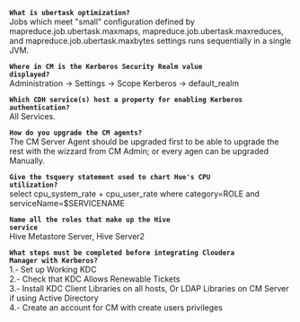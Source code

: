 <code><b>What is ubertask optimization?</b></code><br>
Jobs which meet "small" configuration defined by mapreduce.job.ubertask.maxmaps, mapreduce.job.ubertask.maxreduces, and mapreduce.job.ubertask.maxbytes settings runs sequentially in a single JVM.

<code><b>Where in CM is the Kerberos Security Realm value displayed?</b></code><br>
Administration -> Settings -> Scope Kerberos -> default_realm

<code><b>Which CDH service(s) host a property for enabling Kerberos authentication?</b></code><br>
All Services.

<code><b>How do you upgrade the CM agents?</b></code><br>
The CM Server Agent should be upgraded first to be able to upgrade the rest with the wizzard from CM Admin; or every agen can be upgraded Manually. 

<code><b>Give the tsquery statement used to chart Hue's CPU utilization?</b></code><br>
select cpu_system_rate + cpu_user_rate where category=ROLE and serviceName=$SERVICENAME

<code><b>Name all the roles that make up the Hive service</b></code><br>
Hive Metastore Server, Hive Server2

<code><b>What steps must be completed before integrating Cloudera Manager with Kerberos?</b></code><br>
1.- Set up Working KDC <br>
2.- Check that KDC Allows Renewable Tickets<br>
3.- Install KDC Client Libraries on all hosts, Or LDAP Libraries on CM Server if using Active Directory<br>
4.-  Create an account for CM with create users privileges<br>
